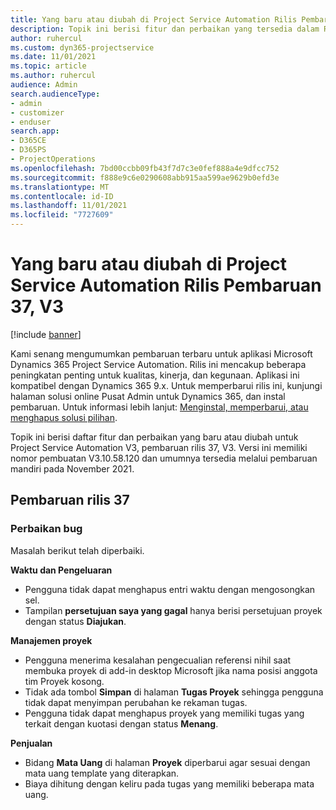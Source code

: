 ```yaml
---
title: Yang baru atau diubah di Project Service Automation Rilis Pembaruan 37, V3
description: Topik ini berisi fitur dan perbaikan yang tersedia dalam Rilis Pembaruan Microsoft Dynamics 365 Project Service Automation 37, V3.
author: ruhercul
ms.custom: dyn365-projectservice
ms.date: 11/01/2021
ms.topic: article
ms.author: ruhercul
audience: Admin
search.audienceType:
- admin
- customizer
- enduser
search.app:
- D365CE
- D365PS
- ProjectOperations
ms.openlocfilehash: 7bd00ccbb09fb43f7d7c3e0fef888a4e9dfcc752
ms.sourcegitcommit: f888e9c6e0290608abb915aa599ae9629b0efd3e
ms.translationtype: MT
ms.contentlocale: id-ID
ms.lasthandoff: 11/01/2021
ms.locfileid: "7727609"
---
```

# <a name="whats-new-or-changed-in-project-service-automation-update-release-37-v3"></a>Yang baru atau diubah di Project Service Automation Rilis Pembaruan 37, V3

[!include [banner](../includes/psa-now-project-operations.md)]

Kami senang mengumumkan pembaruan terbaru untuk aplikasi Microsoft Dynamics 365 Project Service Automation. Rilis ini mencakup beberapa peningkatan penting untuk kualitas, kinerja, dan kegunaan. Aplikasi ini kompatibel dengan Dynamics 365 9.x. Untuk memperbarui rilis ini, kunjungi halaman solusi online Pusat Admin untuk Dynamics 365, dan instal pembaruan. Untuk informasi lebih lanjut: [Menginstal, memperbarui, atau menghapus solusi pilihan](/power-platform/admin/install-remove-preferred-solution).

Topik ini berisi daftar fitur dan perbaikan yang baru atau diubah untuk Project Service Automation V3, pembaruan rilis 37, V3. Versi ini memiliki nomor pembuatan V3.10.58.120 dan umumnya tersedia melalui pembaruan mandiri pada November 2021.

## <a name="update-release-37"></a>Pembaruan rilis 37

### <a name="bug-fixes"></a>Perbaikan bug

Masalah berikut telah diperbaiki.

**Waktu dan Pengeluaran**
- Pengguna tidak dapat menghapus entri waktu dengan mengosongkan sel.
- Tampilan **persetujuan saya yang gagal** hanya berisi persetujuan proyek dengan status **Diajukan**.

**Manajemen proyek**
- Pengguna menerima kesalahan pengecualian referensi nihil saat membuka proyek di add-in desktop Microsoft jika nama posisi anggota tim Proyek kosong.
- Tidak ada tombol **Simpan** di halaman **Tugas Proyek** sehingga pengguna tidak dapat menyimpan perubahan ke rekaman tugas.
- Pengguna tidak dapat menghapus proyek yang memiliki tugas yang terkait dengan kuotasi dengan status **Menang**.

**Penjualan**
- Bidang **Mata Uang** di halaman **Proyek** diperbarui agar sesuai dengan mata uang template yang diterapkan.
- Biaya dihitung dengan keliru pada tugas yang memiliki beberapa mata uang.
